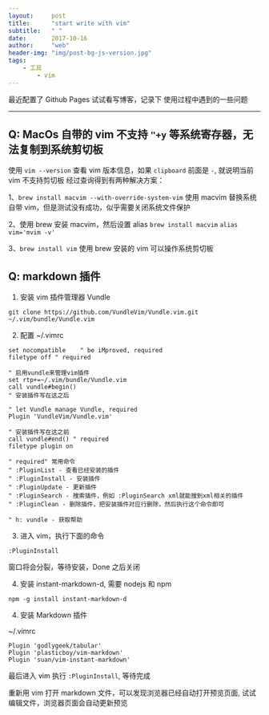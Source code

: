 ```yaml
---
layout:     post
title:      "start write with vim"
subtitle:   " "
date:       2017-10-16
author:     "web"
header-img: "img/post-bg-js-version.jpg"
tags:
    - 工具
		- vim
---
```


最近配置了 Github Pages 试试看写博客，记录下 使用过程中遇到的一些问题

---

## Q: MacOs 自带的 vim 不支持 `"+y` 等系统寄存器，无法复制到系统剪切板

使用 `vim --version` 查看 vim 版本信息，如果 `clipboard` 前面是 `-`, 就说明当前 vim 不支持剪切板
经过查询得到有两种解决方案：

1、`brew install macvim --with-override-system-vim`
使用 macvim 替换系统自带 vim，但是测试没有成功，似乎需要关闭系统文件保护

2、使用 brew 安装 macvim，然后设置 alias
`brew install macvim`
`alias vim='mvim -v'`

3、`brew install vim`
使用 brew 安装的 vim 可以操作系统剪切板

## Q: markdown 插件

1. 安装 vim 插件管理器 Vundle

`git clone https://github.com/VundleVim/Vundle.vim.git ~/.vim/bundle/Vundle.vim`

2. 配置 ~/.vimrc

> 
	set nocompatible    " be iMproved, required
	filetype off " required

	" 启用vundle来管理vim插件
	set rtp+=~/.vim/bundle/Vundle.vim
	call vundle#begin()
	" 安装插件写在这之后
	
	" let Vundle manage Vundle, required
	Plugin 'VundleVim/Vundle.vim'

	" 安装插件写在这之前
	call vundle#end() " required
	filetype plugin on 
	
	" required" 常用命令
	" :PluginList - 查看已经安装的插件
	" :PluginInstall - 安装插件
	" :PluginUpdate - 更新插件
	" :PluginSearch - 搜索插件，例如 :PluginSearch xml就能搜到xml相关的插件
	" :PluginClean - 删除插件，把安装插件对应行删除，然后执行这个命令即可

	" h: vundle - 获取帮助


3.  进入 vim，执行下面的命令

`:PluginInstall`

窗口将会分裂，等待安装，Done 之后关闭

4.  安装 instant-markdown-d, 需要 nodejs 和 npm

`npm -g install instant-markdown-d`

4.  安装 Markdown 插件

~/.vimrc
>
	Plugin 'godlygeek/tabular'
	Plugin 'plasticboy/vim-markdown'
	Plugin 'suan/vim-instant-markdown'

最后进入 vim 执行 `:PluginInstall`,  等待完成

重新用 vim 打开 markdown 文件，可以发现浏览器已经自动打开预览页面, 试试编辑文件，浏览器页面会自动更新预览
